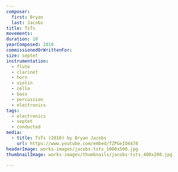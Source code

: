 ```yaml
---
composer:
  first: Bryan
  last: Jacobs
title: TsTs
movements:
duration: 10
yearComposed: 2010
commissionedOrWrittenFor:
size: septet
instrumentation:
  - flute
  - clarinet
  - horn
  - violin
  - cello
  - bass
  - percussion
  - electronics
tags:
  - electronics
  - septet
  - conducted
media:
  - title: TsTs (2010) by Bryan Jacobs
    url: https://www.youtube.com/embed/TZPGeIO4478
headerImage: works-images/jacobs-tsts_1000x500.jpg
thumbnailImage: works-images/thumbnails/jacobs-tsts_400x200.jpg

---
```

